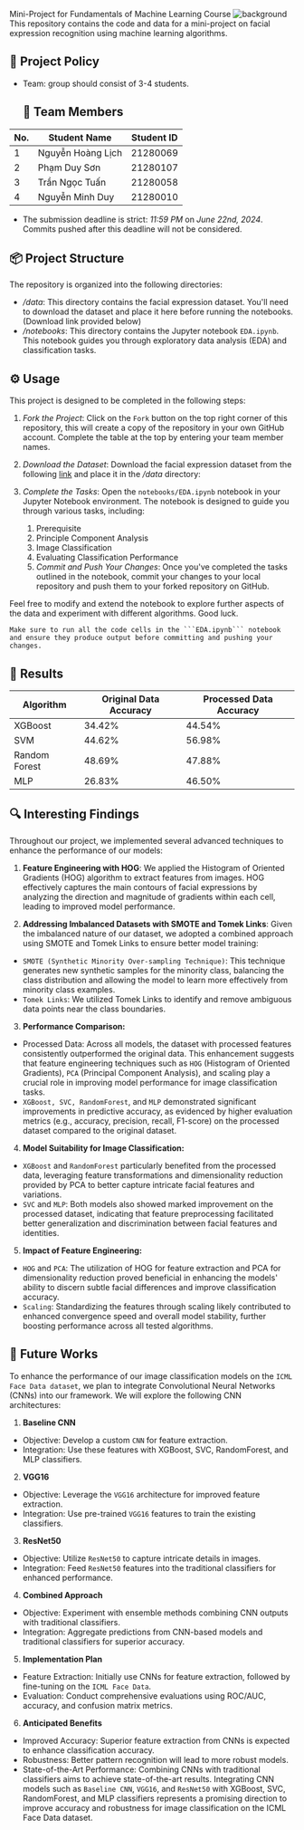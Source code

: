  Mini-Project for Fundamentals of Machine Learning Course
![background](./materials/ai_wp.jpg)
This repository contains the code and data for a mini-project on facial expression recognition using machine learning algorithms.

## 📑 Project Policy
- Team: group should consist of 3-4 students.

   ## 👥 Team Members

| No. | Student Name        | Student ID |
|-----|---------------------|------------|
| 1   | Nguyễn Hoàng Lịch   | 21280069   |
| 2   | Phạm Duy Sơn        | 21280107   |
| 3   | Trần Ngọc Tuấn      | 21280058   |
| 4   | Nguyễn Minh Duy     | 21280010   |

- The submission deadline is strict: *11:59 PM* on *June 22nd, 2024*. Commits pushed after this deadline will not be considered.

## 📦 Project Structure

The repository is organized into the following directories:

- */data*: This directory contains the facial expression dataset. You'll need to download the dataset and place it here before running the notebooks. (Download link provided below)
- */notebooks*: This directory contains the Jupyter notebook ```EDA.ipynb```. This notebook guides you through exploratory data analysis (EDA) and classification tasks.

## ⚙️ Usage

This project is designed to be completed in the following steps:

1. *Fork the Project*: Click on the ```Fork``` button on the top right corner of this repository, this will create a copy of the repository in your own GitHub account. Complete the table at the top by entering your team member names.

2. *Download the Dataset*: Download the facial expression dataset from the following [link](https://mega.nz/file/foM2wDaa#GPGyspdUB2WV-fATL-ZvYj3i4FqgbVKyct413gxg3rE) and place it in the */data* directory:

3. *Complete the Tasks*: Open the ```notebooks/EDA.ipynb``` notebook in your Jupyter Notebook environment. The notebook is designed to guide you through various tasks, including:
    
    1. Prerequisite
    2. Principle Component Analysis
    3. Image Classification
    4. Evaluating Classification Performance 
    5. *Commit and Push Your Changes*: Once you've completed the tasks outlined in the notebook, commit your changes to your local repository and push them to your forked repository on GitHub.


Feel free to modify and extend the notebook to explore further aspects of the data and experiment with different algorithms. Good luck.

    Make sure to run all the code cells in the ```EDA.ipynb``` notebook and ensure they produce output before committing and pushing your changes.
## 📝 Results

| Algorithm               | Original Data Accuracy | Processed Data Accuracy |
|-------------------------|------------------------|-------------------------|
| XGBoost                 | 34.42%                 | 44.54%                  |
| SVM                     | 44.62%                 | 56.98%                  |
| Random Forest           | 48.69%                 | 47.88%                  |
| MLP                     | 26.83%                 | 46.50%                  |


## 🔍 Interesting Findings

Throughout our project, we implemented several advanced techniques to enhance the performance of our models:

1. **Feature Engineering with HOG**: We applied the Histogram of Oriented Gradients (HOG) algorithm to extract features from images. HOG effectively captures the main contours of facial expressions by analyzing the direction and magnitude of gradients within each cell, leading to improved model performance.

2. **Addressing Imbalanced Datasets with SMOTE and Tomek Links**: Given the imbalanced nature of our dataset, we adopted a combined approach using SMOTE and Tomek Links to ensure better model training:
- ```SMOTE (Synthetic Minority Over-sampling Technique)```: This technique generates new synthetic samples for the minority class, balancing the class distribution and allowing the model to learn more effectively from minority class examples.
- ```Tomek Links```: We utilized Tomek Links to identify and remove ambiguous data points near the class boundaries. 

3. **Performance Comparison:**
- Processed Data: Across all models, the dataset with processed features consistently outperformed the original data. This enhancement suggests that feature engineering techniques such as ``HOG`` (Histogram of Oriented Gradients), ``PCA`` (Principal Component Analysis), and scaling play a crucial role in improving model performance for image classification tasks.
- ```XGBoost, SVC, RandomForest```, and ``MLP`` demonstrated significant improvements in predictive accuracy, as evidenced by higher evaluation metrics (e.g., accuracy, precision, recall, F1-score) on the processed dataset compared to the original dataset.

4. **Model Suitability for Image Classification:**
- ```XGBoost``` and ```RandomForest``` particularly benefited from the processed data, leveraging feature transformations and dimensionality reduction provided by PCA to better capture intricate facial features and variations.
- ```SVC``` and ```MLP```: Both models also showed marked improvement on the processed dataset, indicating that feature preprocessing facilitated better generalization and discrimination between facial features and identities.

5. **Impact of Feature Engineering:**
- ```HOG``` and ```PCA```: The utilization of HOG for feature extraction and PCA for dimensionality reduction proved beneficial in enhancing the models' ability to discern subtle facial differences and improve classification accuracy.
- ```Scaling```: Standardizing the features through scaling likely contributed to enhanced convergence speed and overall model stability, further boosting performance across all tested algorithms.

## 🔮 Future Works


To enhance the performance of our image classification models on the ```ICML Face Data dataset```, we plan to integrate Convolutional Neural Networks (CNNs) into our framework. We will explore the following CNN architectures:

1. **Baseline CNN**
- Objective: Develop a custom ```CNN``` for feature extraction.
- Integration: Use these features with XGBoost, SVC, RandomForest, and MLP classifiers.

2. **VGG16**
- Objective: Leverage the ```VGG16``` architecture for improved feature extraction.
- Integration: Use pre-trained ```VGG16``` features to train the existing classifiers.

3. **ResNet50**
- Objective: Utilize ```ResNet50``` to capture intricate details in images.
- Integration: Feed ```ResNet50``` features into the traditional classifiers for enhanced performance.

4. **Combined Approach**
- Objective: Experiment with ensemble methods combining CNN outputs with traditional classifiers.
- Integration: Aggregate predictions from CNN-based models and traditional classifiers for superior accuracy.

5. **Implementation Plan**
- Feature Extraction: Initially use CNNs for feature extraction, followed by fine-tuning on the ```ICML Face Data```.
- Evaluation: Conduct comprehensive evaluations using ROC/AUC, accuracy, and confusion matrix metrics.

6. **Anticipated Benefits**
- Improved Accuracy: Superior feature extraction from CNNs is expected to enhance classification accuracy.
- Robustness: Better pattern recognition will lead to more robust models.
- State-of-the-Art Performance: Combining CNNs with traditional classifiers aims to achieve state-of-the-art results.
Integrating CNN models such as ```Baseline CNN```, ```VGG16```, and ```ResNet50``` with XGBoost, SVC, RandomForest, and MLP classifiers represents a promising direction to improve accuracy and robustness for image classification on the ICML Face Data dataset.



